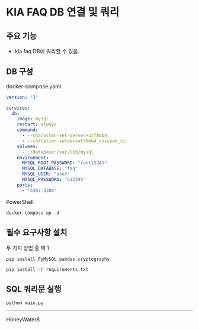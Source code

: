 # KIA FAQ DB 연결 및 쿼리

## 주요 기능
- kia faq DB에 쿼리할 수 있음.

## DB 구성
docker-compose.yaml
```yaml
version: "3"

services:
  db:
    image: mysql
    restart: always
    command:
      - --character-set-server=utf8mb4
      - --collation-server=utf8mb4_unicode_ci
    volumes:
      - ./database:/var/lib/mysql
    environment:
      MYSQL_ROOT_PASSWORD: "root12345"
      MYSQL_DATABASE: "faq"
      MYSQL_USER: "user"
      MYSQL_PASSWORD: "u12345"
    ports:
      - "3307:3306"
```

PowerShell
```shell
docker-compose up -d
```

## 필수 요구사항 설치
두 가지 방법 중 택 1
```shell
pip install PyMySQL pandas cryptography
```
```shell
pip install -r requirements.txt
```

## SQL 쿼리문 실행
```shell
python main.py
```
---
HoneyWater8
